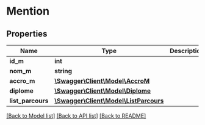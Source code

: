 # Mention

## Properties
Name | Type | Description | Notes
------------ | ------------- | ------------- | -------------
**id_m** | **int** |  | [optional] 
**nom_m** | **string** |  | [optional] 
**accro_m** | [**\Swagger\Client\Model\AccroM**](AccroM.md) |  | [optional] 
**diplome** | [**\Swagger\Client\Model\Diplome**](Diplome.md) |  | [optional] 
**list_parcours** | [**\Swagger\Client\Model\ListParcours**](ListParcours.md) |  | [optional] 

[[Back to Model list]](../README.md#documentation-for-models) [[Back to API list]](../README.md#documentation-for-api-endpoints) [[Back to README]](../README.md)


